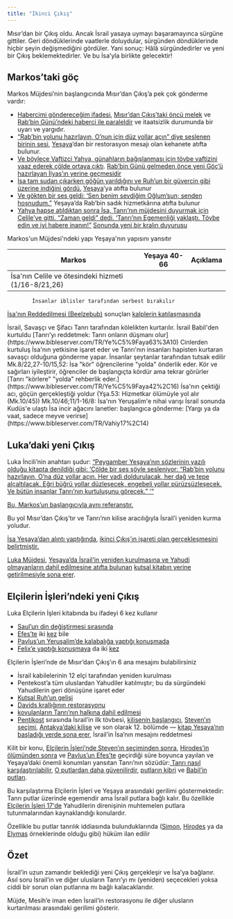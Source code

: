 ```yaml
---
title: "İkinci Çıkış"
---
```



Mısır’dan bir Çıkış oldu. Ancak İsrail yasaya uymayı başaramayınca sürgüne gittiler. Geri döndüklerinde vaatlerle doluydular, sürgünden döndüklerinde hiçbir şeyin değişmediğini gördüler. Yani sonuç: Hâlâ sürgündedirler ve yeni bir Çıkış beklemektedirler. Ve bu İsa’yla birlikte gelecektir!


## Markos’taki göç

<a name="098c"></a>
Markos Müjdesi’nin başlangıcında Mısır’dan Çıkış’a pek çok gönderme vardır:

- [Habercimi göndereceğim ifadesi](https://www.bibleserver.com/TR/Markos1%3A2), [Mısır’dan Çıkış’taki öncü melek](https://www.bibleserver.com/TR/M%C4%B1s%C4%B1rdan%20%C3%87%C4%B1k%C4%B1%C5%9F23%3A20) ve [Rab’bin Günü’ndeki haberci ile paraleldir](https://www.bibleserver.com/TR/Malaki3%3A1) ve itaatsizlik durumunda bir uyarı ve yargıdır.
- [“Rab’bin yolunu hazırlayın, O’nun için düz yollar açın” diye seslenen birinin sesi](https://www.bibleserver.com/TR/Markos1%3A3), [Yeşaya](https://www.bibleserver.com/TR/Ye%C5%9Faya40%3A3)’dan bir restorasyon mesajı olan kehanete atıfta bulunur.
- [Ve böylece Vaftizci Yahya, günahların bağışlanması için tövbe vaftizini vaaz ederek çölde ortaya çıktı](https://www.bibleserver.com/TR/Markos1%3A4). [Rab’bin Günü gelmeden önce yeni Göç’ü hazırlayan İlyas’ın yerine geçmesidir](https://www.bibleserver.com/TR/Malaki4%3A5)
- [İsa tam sudan çıkarken göğün yarıldığını ve Ruh’un bir güvercin gibi üzerine indiğini gördü.](https://www.bibleserver.com/TR/Markos1%3A10) [Yeşaya](https://www.bibleserver.com/TR/Ye%C5%9Faya63%3A11-19)’ya atıfta bulunur
- [Ve gökten bir ses geldi: ‘Sen benim sevdiğim Oğlum’sun; senden hoşnudum.”](https://www.bibleserver.com/TR/Markos1%3A11) Yeşaya’da Rab’bin sadık hizmetkârına atıfta bulunur
- [Yahya hapse atıldıktan sonra İsa, Tanrı’nın müjdesini duyurmak için Celile’ye gitti. “Zaman geldi” dedi. ‘Tanrı’nın Egemenliği yaklaştı. Tövbe edin ve iyi habere inanın!”](https://www.bibleserver.com/TR/Markos1%3A14-15) [Sonunda yeni bir kralın duyurusu](https://www.bibleserver.com/TR/Ye%C5%9Faya52%3A7)

<p>Markos'un Müjdesi'ndeki yapı Yeşaya'nın yapısını yansıtır</p>


| Markos | Yeşaya 40-66 | Açıklama |
|--------|--------------|----------|
| İsa'nın Celile ve ötesindeki hizmeti (1/16-8/21,26) |
			İnsanlar iblisler tarafından serbest bırakılır
[İsa'nın Reddedilmesi (Beelzebub)](https://www.bibleserver.com/TR/Markos3%2C22-30) sonuçları  [kalplerin katılaşmasında](https://www.bibleserver.com/TR/Markos3%2C11-13)

<td style="width:30%;">İsrail, Savaşçı ve Şifacı Tanrı tarafından kölelikten kurtarılır.</td>
			İsrail Babil'den kurtuldu
[Tanrı'yı reddetmek: Tanrı onların düşmanı olur](https://www.bibleserver.com/TR/Ye%C5%9Faya63%3A10)
<td style="width:30%;">Cinlerden kurtuluş İsa'nın yetkisine işaret eder ve Tanrı'nın insanları hapisten kurtaran savaşçı olduğuna gönderme yapar.</td>
			İnsanlar şeytanlar tarafından tutsak edilir

<tr>
<td>Mk.8/22,27-10/15,52: İsa "kör" öğrencilerine "yolda" önderlik eder.</td></tr>
			Kör ve sağırları iyileştirir, öğrenciler de başlangıçta kördür ama tekrar görürler
<td>[Tanrı "körlere" "yolda" rehberlik eder.](https://www.bibleserver.com/TR/Ye%C5%9Faya42%2C16)</td>
<td>İsa'nın çektiği acı, göçün gerçekleştiği yoldur (Yşa.53: Hizmetkar ölümüyle yol alır (Mk.10/45))</td>
<tr>
<td>Mk.10/46;11/1-16/8: İsa'nın Yeruşalim'e nihai varışı</td>
<td>İsrail sonunda Kudüs'e ulaştı</td>
<td>İsa incir ağacını lanetler: başlangıca gönderme: [Yargı ya da vaat, sadece meyve verirse](https://www.bibleserver.com/TR/Vahiy17%2C14)</td>
</tr>


## Luka’daki yeni Çıkış

<a name="bfa6"></a>
Luka İncili’nin anahtarı şudur: [“Peygamber Yeşaya’nın sözlerinin yazılı olduğu kitapta denildiği gibi: ‘Çölde bir ses şöyle sesleniyor: “Rab’bin yolunu hazırlayın, O’na düz yollar açın. Her vadi doldurulacak, her dağ ve tepe alçaltılacak. Eğri büğrü yollar düzleşecek, engebeli yollar pürüzsüzleşecek. Ve bütün insanlar Tanrı’nın kurtuluşunu görecek.” ‘“](https://www.bibleserver.com/TR/Luka3%3A4-6)

[Bu, Markos’un başlangıcıyla aynı referanstır.](https://www.bibleserver.com/TR/Ye%C5%9Faya40%3A2-3)

Bu yol Mısır’dan Çıkış’tır ve Tanrı’nın kilise aracılığıyla İsrail’i yeniden kurma yoludur.

[İsa Yeşaya’dan alıntı yaptığında](https://www.bibleserver.com/TR/Luka4%3A16-30), [ikinci Çıkış’ın işareti olan gerçekleşmesini belirtmiştir.](https://www.bibleserver.com/TR/Ye%C5%9Faya61%3A1-2)

[Luka Müjdesi](https://www.bibleserver.com/TR/Luka24%3A44-49), [Yeşaya’da İsrail’in yeniden kurulmasına ve Yahudi olmayanların dahil edilmesine atıfta bulunan](https://www.bibleserver.com/TR/Ye%C5%9Faya49%3A6) [kutsal kitabın yerine getirilmesiyle sona erer](https://www.bibleserver.com/TR/Luka24%3A44-49).


## Elçilerin İşleri’ndeki yeni Çıkış

<a name="f704"></a>
Luka Elçilerin İşleri kitabında bu ifadeyi 6 kez kullanır

- [Saul’un din değiştirmesi sırasında](https://www.bibleserver.com/TR/El%C3%A7ilerin%20%C4%B0%C5%9Fleri9%3A2)
- [Efes’te](https://www.bibleserver.com/TR/El%C3%A7ilerin%20%C4%B0%C5%9Fleri19%3A9) iki [kez](https://www.bibleserver.com/TR/El%C3%A7ilerin%20%C4%B0%C5%9Fleri19%3A23) bile
- [Pavlus’un Yeruşalim’de kalabalığa yaptığı konuşmada](https://www.bibleserver.com/TR/El%C3%A7ilerin%20%C4%B0%C5%9Fleri22%3A4)
- [Felix’e yaptığı konuşmaya](https://www.bibleserver.com/TR/El%C3%A7ilerin%20%C4%B0%C5%9Fleri24%3A14) da iki [kez](https://www.bibleserver.com/TR/El%C3%A7ilerin%20%C4%B0%C5%9Fleri24%3A22)


Elçilerin İşleri’nde de Mısır’dan Çıkış’ın 6 ana mesajını bulabilirsiniz

- İsrail kabilelerinin 12 elçi tarafından yeniden kurulması
- Pentekost’a tüm uluslardan Yahudiler katılmıştır; bu da sürgündeki Yahudilerin geri dönüşüne işaret eder
- [Kutsal Ruh’un gelişi](https://www.bibleserver.com/TR/El%C3%A7ilerin%20%C4%B0%C5%9Fleri2)
- [Davids krallığının restorasyonu](https://www.bibleserver.com/TR/El%C3%A7ilerin%20%C4%B0%C5%9Fleri15%3A13-18)
- [kovulanların Tanrı’nın halkına dahil edilmesi](https://www.bibleserver.com/TR/El%C3%A7ilerin%20%C4%B0%C5%9Fleri8%3A28-38)
- [Pentikost](https://www.bibleserver.com/TR/El%C3%A7ilerin%20%C4%B0%C5%9Fleri2%3A41-46) sırasında İsrail’in ilk tövbesi, [kilisenin başlangıcı](https://www.bibleserver.com/TR/El%C3%A7ilerin%20%C4%B0%C5%9Fleri5%3A14), [Steven’ın seçimi](https://www.bibleserver.com/TR/El%C3%A7ilerin%20%C4%B0%C5%9Fleri6%3A1-7), [Antakya’daki kilise](https://www.bibleserver.com/TR/El%C3%A7ilerin%20%C4%B0%C5%9Fleri11%3A24) ve son olarak 12. bölümde — [kitap Yeşaya’nın](https://www.bibleserver.com/TR/Ye%C5%9Faya6%3A9-10) [başladığı yerde sona erer](https://www.bibleserver.com/TR/El%C3%A7ilerin%20%C4%B0%C5%9Fleri28%3A26-27), İsrail’in İsa’nın mesajını reddetmesi


Kilit bir konu, [Elçilerin İşleri’nde Steven’ın seçiminden sonra](https://www.bibleserver.com/TR/El%C3%A7ilerin%20%C4%B0%C5%9Fleri6%3A7), [Hirodes’in ölümünden sonra](https://www.bibleserver.com/TR/El%C3%A7ilerin%20%C4%B0%C5%9Fleri12%3A24) ve [Pavlus’un Efes’te](https://www.bibleserver.com/TR/El%C3%A7ilerin%20%C4%B0%C5%9Fleri19%3A20) geçirdiği süre boyunca yayılan ve Yeşaya’daki önemli konumları yansıtan Tanrı’nın sözüdür:[ Tanrı nasıl karşılaştırılabilir](https://www.bibleserver.com/TR/Ye%C5%9Faya40%3A18-24), [O putlardan daha güvenilirdir](https://www.bibleserver.com/TR/Ye%C5%9Faya41%3A4-10), [putların kibri](https://www.bibleserver.com/TR/Ye%C5%9Faya44%3A9-20) ve [Babil’in putları](https://www.bibleserver.com/TR/Ye%C5%9Faya46%3A1-13).

Bu karşılaştırma Elçilerin İşleri ve Yeşaya arasındaki gerilimi göstermektedir: Tanrı putlar üzerinde egemendir ama İsrail putlara bağlı kalır. Bu özellikle [Elçilerin İşleri 17'de](https://www.bibleserver.com/TR/El%C3%A7ilerin%20%C4%B0%C5%9Fleri17) Yahudilerin direnişinin muhtemelen putlara tutunmalarından kaynaklandığı konulardır.

Özellikle bu putlar tanrılık iddiasında bulunduklarında ([Simon](https://www.bibleserver.com/TR/El%C3%A7ilerin%20%C4%B0%C5%9Fleri8%3A4-24), [Hirodes](https://www.bibleserver.com/TR/El%C3%A7ilerin%20%C4%B0%C5%9Fleri12%3A20-23) ya da [Elymas](https://www.bibleserver.com/TR/El%C3%A7ilerin%20%C4%B0%C5%9Fleri13%3A10-11) örneklerinde olduğu gibi) hüküm ilan edilir


## Özet

<a name="3d5f"></a>
İsrail’in uzun zamandır beklediği yeni Çıkış gerçekleşir ve İsa’ya bağlanır. Asıl soru İsrail’in ve diğer ulusların Tanrı’yı mı (yeniden) seçecekleri yoksa ciddi bir sorun olan putlarına mı bağlı kalacaklarıdır.

Müjde, Mesih’e iman eden İsrail’in restorasyonu ile diğer ulusların kurtarılması arasındaki gerilimi gösterir.






[](https://github.com/revelation-today/revelation-today/blob/main/exampleSite/content/docs/background/israel/expl/the-second-exodus.tr.md)

